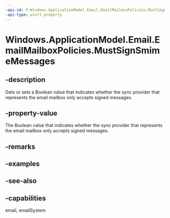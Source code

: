 ```yaml
---
-api-id: P:Windows.ApplicationModel.Email.EmailMailboxPolicies.MustSignSmimeMessages
-api-type: winrt property
---
```


<!-- Property syntax
public bool MustSignSmimeMessages { get;  set; }
-->

# Windows.ApplicationModel.Email.EmailMailboxPolicies.MustSignSmimeMessages

## -description
Gets or sets a Boolean value that indicates whether the sync provider that represents the email mailbox only accepts signed messages.

## -property-value
The Boolean value that indicates whether the sync provider that represents the email mailbox only accepts signed messages.

## -remarks

## -examples

## -see-also

## -capabilities
email, emailSystem
